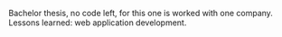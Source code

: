 Bachelor thesis, no code left, for this one is worked with one company. Lessons learned: web application development.
